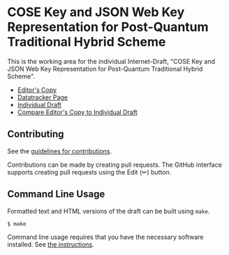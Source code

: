 # COSE Key and JSON Web Key Representation for Post-Quantum Traditional Hybrid Scheme

This is the working area for the individual Internet-Draft, "COSE Key and JSON Web Key Representation for Post-Quantum Traditional Hybrid Scheme".

* [Editor's Copy](https://dajiaji.github.io/i-d-cose-cose-key-jwk-hybrid/#go.draft-ajitomi-cose-cose-key-jwk-pqt-hybrid.html)
* [Datatracker Page](https://datatracker.ietf.org/doc/draft-ajitomi-cose-cose-key-jwk-pqt-hybrid)
* [Individual Draft](https://datatracker.ietf.org/doc/html/draft-ajitomi-cose-cose-key-jwk-pqt-hybrid)
* [Compare Editor's Copy to Individual Draft](https://dajiaji.github.io/i-d-cose-cose-key-jwk-hybrid/#go.draft-ajitomi-cose-cose-key-jwk-pqt-hybrid.diff)


## Contributing

See the
[guidelines for contributions](https://github.com/dajiaji/i-d-cose-cose-key-jwk-hybrid/blob/main/CONTRIBUTING.md).

Contributions can be made by creating pull requests.
The GitHub interface supports creating pull requests using the Edit (✏) button.


## Command Line Usage

Formatted text and HTML versions of the draft can be built using `make`.

```sh
$ make
```

Command line usage requires that you have the necessary software installed.  See
[the instructions](https://github.com/martinthomson/i-d-template/blob/main/doc/SETUP.md).

